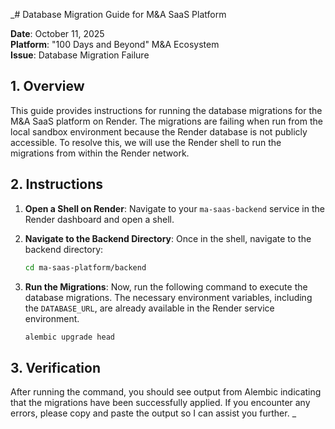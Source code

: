 \_# Database Migration Guide for M&A SaaS Platform

**Date**: October 11, 2025  
**Platform**: "100 Days and Beyond" M&A Ecosystem  
**Issue**: Database Migration Failure

## 1. Overview

This guide provides instructions for running the database migrations for the M&A SaaS platform on Render. The migrations are failing when run from the local sandbox environment because the Render database is not publicly accessible. To resolve this, we will use the Render shell to run the migrations from within the Render network.

## 2. Instructions

1.  **Open a Shell on Render**: Navigate to your `ma-saas-backend` service in the Render dashboard and open a shell.
2.  **Navigate to the Backend Directory**: Once in the shell, navigate to the backend directory:

    ```bash
    cd ma-saas-platform/backend
    ```

3.  **Run the Migrations**: Now, run the following command to execute the database migrations. The necessary environment variables, including the `DATABASE_URL`, are already available in the Render service environment.

    ```bash
    alembic upgrade head
    ```

## 3. Verification

After running the command, you should see output from Alembic indicating that the migrations have been successfully applied. If you encounter any errors, please copy and paste the output so I can assist you further.
\_
